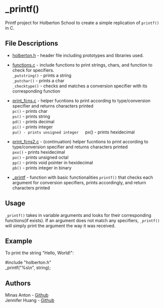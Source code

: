 # _printf()
Printf project for Holberton School to create a simple replication of `printf()` in C. 

## File Descriptions
- [holberton.h](holberton.h) - header file including prototypes and libraries used.  
- [functions.c](functions.c) - include functions to print strings, chars, and function to check for specifiers.  
  `_putstring()` - prints a string  
  `_putchar()` - prints a char  
  `_checktype()` - checks and matches a conversion specifier with its corresponding function  

- [print_fcns.c](print_fcns.c) - helper fucntions to print according to type/conversion specifier and returns characters printed  
  `pc()` - prints char  
  `ps()` - prints string  
  `pd()` - prints decimal  
  `pi()` - prints integer  
  `pu() - prints unsigned integer  
  `px() - prints hexidecimal  

- [print_fcns2.c](print_fcns2.c) - (continuation) helper fucntions to print according to type/conversion specifier and returns characters printed  
  `pxx()` - prints hexidecimal  
  `po()` - prints unsigned octal  
  `pp()` - prints void pointer in hexidecimal  
  `pb()` - prints integer in binary  

- [_printf](_printf) - function with basic functionalities `printf()` that checks each argument for conversion specifiers, prints accordingly, and return characters printed  

## Usage
`_printf()` takes in variable arguments and looks for their corresponding functions(if exists). If an argument does not match any specifiers, `_printf()` will simply print the argument the way it was received. 

## Example
To print the string "Hello, World!":  

#include "holberton.h"  
_printf("%s\\n", string);  

## Authors
Minas Anton - [Github](https://github.com/MinasA1)  
Jennifer Huang - [Github](https://github.com/jhuang10123)